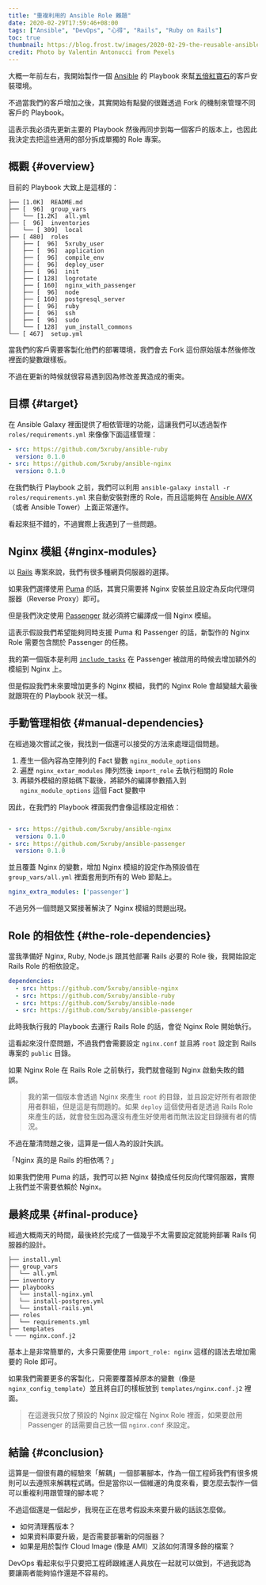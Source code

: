 ```yaml
---
title: "重複利用的 Ansible Role 難題"
date: 2020-02-29T17:59:46+08:00
tags: ["Ansible", "DevOps", "心得", "Rails", "Ruby on Rails"]
toc: true
thumbnail: https://blog.frost.tw/images/2020-02-29-the-reusable-ansible-role-problem/thumbnail.jpg
credit: Photo by Valentin Antonucci from Pexels
---
```


大概一年前左右，我開始製作一個 [Ansible](https://www.ansible.com/) 的 Playbook 來幫[五倍紅寶石](https://5xruby.tw)的客戶安裝環境。

不過當我們的客戶增加之後，其實開始有點變的很難透過 Fork 的機制來管理不同客戶的 Playbook。

這表示我必須先更新主要的 Playbook 然後再同步到每一個客戶的版本上，也因此我決定去把這些通用的部分拆成單獨的 Role 專案。

<!--more-->

## 概觀 {#overview}

目前的 Playbook 大致上是這樣的：

```
├── [1.0K]  README.md
├── [  96]  group_vars
│   └── [1.2K]  all.yml
├── [  96]  inventories
│   └── [ 309]  local
├── [ 480]  roles
│   ├── [  96]  5xruby_user
│   ├── [  96]  application
│   ├── [  96]  compile_env
│   ├── [  96]  deploy_user
│   ├── [  96]  init
│   ├── [ 128]  logrotate
│   ├── [ 160]  nginx_with_passenger
│   ├── [  96]  node
│   ├── [ 160]  postgresql_server
│   ├── [  96]  ruby
│   ├── [  96]  ssh
│   ├── [  96]  sudo
│   └── [ 128]  yum_install_commons
└── [ 467]  setup.yml
```

當我們的客戶需要客製化他們的部署環境，我們會去 Fork 這份原始版本然後修改裡面的變數跟樣板。

不過在更新的時候就很容易遇到因為修改差異造成的衝突。

## 目標 {#target}

在 Ansible Galaxy 裡面提供了相依管理的功能，這讓我們可以透過製作 `roles/requirements.yml` 來像像下面這樣管理：

```yml
- src: https://github.com/5xruby/ansible-ruby
  version: 0.1.0
- src: https://github.com/5xruby/ansible-nginx
  version: 0.1.0
```

在我們執行 Playbook 之前，我們可以利用 `ansible-galaxy install -r roles/requirements.yml` 來自動安裝對應的 Role，而且這能夠在 [Ansible AWX](https://github.com/ansible/awx)（或者 Ansible Tower）上面正常運作。

看起來挺不錯的，不過實際上我遇到了一些問題。

## Nginx 模組 {#nginx-modules}

以 [Rails](https://rubyonrails.org/) 專案來說，我們有很多種網頁伺服器的選擇。

如果我們選擇使用 [Puma](https://puma.io/) 的話，其實只需要將 Nginx 安裝並且設定為反向代理伺服器（Reverse Proxy）即可。

但是我們決定使用 [Passenger](https://www.phusionpassenger.com/) 就必須將它編譯成一個 Nginx 模組。

這表示假設我們希望能夠同時支援 Puma 和 Passenger 的話，新製作的 Nginx Role 需要包含關於 Passenger 的任務。

我的第一個版本是利用 [`include_tasks`](https://docs.ansible.com/ansible/latest/modules/include_tasks_module.html) 在 Passenger 被啟用的時候去增加額外的模組到 Nginx 上。

但是假設我們未來要增加更多的 Nginx 模組，我們的 Nginx Role 會越變越大最後就跟現在的 Playbook 狀況一樣。

## 手動管理相依 {#manual-dependencies}

在經過幾次嘗試之後，我找到一個還可以接受的方法來處理這個問題。

1. 產生一個內容為空陣列的 Fact 變數 `nginx_module_options`
2. 遍歷 `nginx_extar_modules` 陣列然後 `import_role` 去執行相關的 Role
3. 再額外模組的原始碼下載後，將額外的編譯參數插入到 `nginx_module_options` 這個 Fact 變數中

因此，在我們的 Playbook 裡面我們會像這樣設定相依：

```yml

- src: https://github.com/5xruby/ansible-nginx
  version: 0.1.0
- src: https://github.com/5xruby/ansible-passenger
  version: 0.1.0
```

並且覆蓋 Nginx 的變數，增加 Nginx 模組的設定作為預設值在 `group_vars/all.yml` 裡面套用到所有的 Web 節點上。

```yml
nginx_extra_modules: ['passenger']
```

不過另外一個問題又緊接著解決了 Nginx 模組的問題出現。

## Role 的相依性 {#the-role-dependencies}

當我準備好 Nginx, Ruby, Node.js 跟其他部署 Rails 必要的 Role 後，我開始設定 Rails Role 的相依設定。

```yml
dependencies:
  - src: https://github.com/5xruby/ansible-nginx
  - src: https://github.com/5xruby/ansible-ruby
  - src: https://github.com/5xruby/ansible-node
  - src: https://github.com/5xruby/ansible-passenger
```

此時我執行我的 Playbook 去運行 Rails Role 的話，會從 Nginx Role 開始執行。

這看起來沒什麼問題，不過我們會需要設定 `nginx.conf` 並且將 `root` 設定到 Rails 專案的 `public` 目錄。

如果 Nginx Role 在 Rails Role 之前執行，我們就會碰到 Nginx 啟動失敗的錯誤。

> 我的第一個版本會透過 Nginx 來產生 `root` 的目錄，並且設定好所有者跟使用者群組，但是這是有問題的。如果 `deploy` 這個使用者是透過 Rails Role 來產生的話，就會發生因為還沒有產生好使用者而無法設定目錄擁有者的情況。

不過在釐清問題之後，這算是一個人為的設計失誤。

「Nginx 真的是 Rails 的相依嗎？」

如果我們使用 Puma 的話，我們可以把 Nginx 替換成任何反向代理伺服器，實際上我們並不需要依賴於 Nginx。

## 最終成果 {#final-produce}

經過大概兩天的時間，最後終於完成了一個幾乎不太需要設定就能夠部署 Rails 伺服器的設計。

```
├── install.yml
├── group_vars
│  └── all.yml
├── inventory
├── playbooks
│  └── install-nginx.yml
│  └── install-postgres.yml
│  └── install-rails.yml
├── roles
│  └── requirements.yml
├── templates
└ ─── nginx.conf.j2
```

基本上是非常簡單的，大多只需要使用 `import_role: nginx` 這樣的語法去增加需要的 Role 即可。

如果我們需要更多的客製化，只需要覆蓋掉原本的變數（像是 `nginx_config_template`）並且將自訂的樣板放到 `templates/nginx.conf.j2` 裡面。

> 在這邊我只放了預設的 Nginx 設定檔在 Nginx Role 裡面，如果要啟用 Passenger 的話需要自己放一個 `nginx.conf` 來設定。

## 結論 {#conclusion}

這算是一個很有趣的經驗來「解耦」一個部署腳本，作為一個工程師我們有很多規則可以去遵照來解耦程式碼。但是當你以一個維運的角度來看，要怎麼去製作一個可以重複利用跟管理的腳本呢？

不過這個還是一個起步，我現在正在思考假設未來要升級的話該怎麼做。

* 如何清理舊版本？
* 如果資料庫要升級，是否需要部署新的伺服器？
* 如果是用於製作 Cloud Image (像是 AMI）又該如何清理多餘的檔案？

DevOps 看起來似乎只要把工程師跟維運人員放在一起就可以做到，不過我認為要讓兩者能夠協作還是不容易的。
